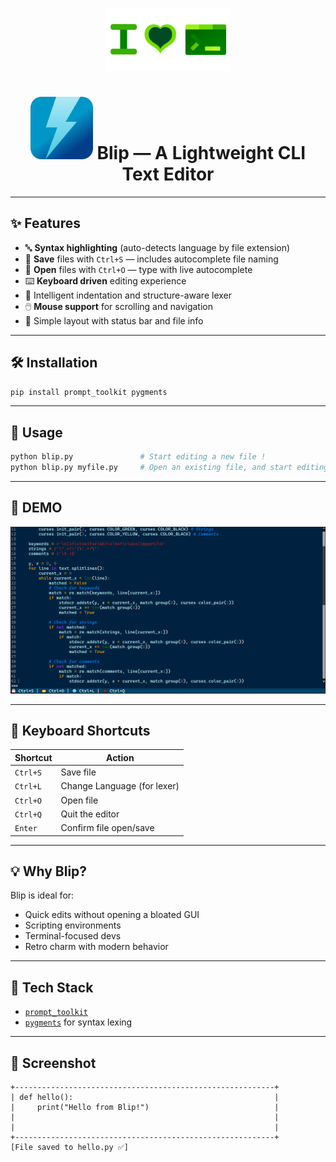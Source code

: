 <p align="center">
  <img src="https://github.com/Joel-Shine/ilovetreminal/blob/main/iloveterminal.svg" alt="iloveterminal logo" height="100">
</p>

<h1 align="center"><img src=https://github.com/Joel-Shine/blip/blob/main/logo.png" alt="blip logo" height="100"> Blip — A Lightweight CLI Text Editor</h1>

---

## ✨ Features

- 🔤 **Syntax highlighting** (auto-detects language by file extension)
- 💾 **Save** files with `Ctrl+S` — includes autocomplete file naming
- 📂 **Open** files with `Ctrl+O` — type with live autocomplete
- ⌨️ **Keyboard driven** editing experience
- 🧠 Intelligent indentation and structure-aware lexer
- 🖱️ **Mouse support** for scrolling and navigation
- 🧱 Simple layout with status bar and file info

---

## 🛠️ Installation

```bash
pip install prompt_toolkit pygments
```

---

## 🚀 Usage

```bash
python blip.py               # Start editing a new file !
python blip.py myfile.py     # Open an existing file, and start editing !
```

---

## 🚀 DEMO

<p align="center">
  <img src="https://github.com/Joel-Shine/blip/blob/main/demo.png" width="1000" alt="DEMO.png">
</p>

---

## 🧭 Keyboard Shortcuts

| Shortcut     | Action                      |
|--------------|-----------------------------|
| `Ctrl+S`     | Save file                   |
| `Ctrl+L`     | Change Language (for lexer) |
| `Ctrl+O`     | Open file                   |
| `Ctrl+Q`     | Quit the editor             |
| `Enter`      | Confirm file open/save      |

---

## 💡 Why Blip?

Blip is ideal for:
- Quick edits without opening a bloated GUI
- Scripting environments
- Terminal-focused devs
- Retro charm with modern behavior

---

## 🧠 Tech Stack

- [`prompt_toolkit`](https://github.com/prompt-toolkit/python-prompt-toolkit)
- [`pygments`](https://pygments.org/) for syntax lexing

---

## 🧪 Screenshot

```
+----------------------------------------------------------+
| def hello():                                             |
|     print("Hello from Blip!")                            |
|                                                          |
|                                                          |
+----------------------------------------------------------+
[File saved to hello.py ✅]
```
